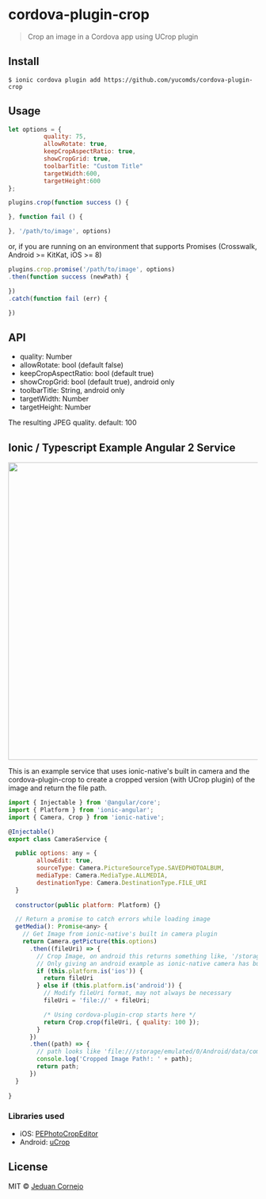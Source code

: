 # cordova-plugin-crop

> Crop an image in a Cordova app using UCrop plugin


## Install

```
$ ionic cordova plugin add https://github.com/yucomds/cordova-plugin-crop
```


## Usage

```js
let options = {
          quality: 75,
          allowRotate: true,
          keepCropAspectRatio: true,
          showCropGrid: true,
          toolbarTitle: "Custom Title"
          targetWidth:600,
          targetHeight:600
};

plugins.crop(function success () {

}, function fail () {

}, '/path/to/image', options)
```

or, if you are running on an environment that supports Promises
(Crosswalk, Android >= KitKat, iOS >= 8)

```js
plugins.crop.promise('/path/to/image', options)
.then(function success (newPath) {

})
.catch(function fail (err) {

})
```

## API

 * quality: Number
 * allowRotate: bool (default false)
 * keepCropAspectRatio: bool (default true)
 * showCropGrid: bool (default true), android only
 * toolbarTitle: String, android only
 * targetWidth: Number
 * targetHeight: Number

The resulting JPEG quality. default: 100

## Ionic / Typescript Example Angular 2 Service

<img src="preview.gif" width="800" height="600">

This is an example service that uses ionic-native's built in camera and the cordova-plugin-crop to create a cropped version (with UCrop plugin) of the image and return the file path.

```js
import { Injectable } from '@angular/core';
import { Platform } from 'ionic-angular';
import { Camera, Crop } from 'ionic-native';

@Injectable()
export class CameraService {

  public options: any = {
        allowEdit: true,
        sourceType: Camera.PictureSourceType.SAVEDPHOTOALBUM,
        mediaType: Camera.MediaType.ALLMEDIA,
        destinationType: Camera.DestinationType.FILE_URI
  }
  
  constructor(public platform: Platform) {}

  // Return a promise to catch errors while loading image
  getMedia(): Promise<any> {
    // Get Image from ionic-native's built in camera plugin
    return Camera.getPicture(this.options)
      .then((fileUri) => {
        // Crop Image, on android this returns something like, '/storage/emulated/0/Android/...'
        // Only giving an android example as ionic-native camera has built in cropping ability
        if (this.platform.is('ios')) {
          return fileUri
        } else if (this.platform.is('android')) {
          // Modify fileUri format, may not always be necessary
          fileUri = 'file://' + fileUri;

          /* Using cordova-plugin-crop starts here */
          return Crop.crop(fileUri, { quality: 100 });
        }
      })
      .then((path) => {
        // path looks like 'file:///storage/emulated/0/Android/data/com.foo.bar/cache/1477008080626-cropped.jpg?1477008106566'
        console.log('Cropped Image Path!: ' + path);
        return path;
      })
  }
  
}  
```



### Libraries used

 * iOS: [PEPhotoCropEditor](https://github.com/kishikawakatsumi/PEPhotoCropEditor)
 * Android: [uCrop](https://github.com/Yalantis/uCrop)

## License

MIT © [Jeduan Cornejo](https://github.com/jeduan)
